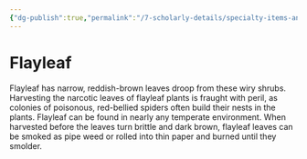 ```yaml
---
{"dg-publish":true,"permalink":"/7-scholarly-details/specialty-items-and-materials/plants-and-fungi/flayleaf/","noteIcon":""}
---
```


# Flayleaf

Flayleaf has narrow, reddish-brown leaves droop from these wiry shrubs. Harvesting the narcotic leaves of flayleaf plants is fraught with peril, as colonies of poisonous, red-bellied spiders often build their nests in the plants. Flayleaf can be found in nearly any temperate environment. When harvested before the leaves turn brittle and dark brown, flayleaf leaves can be smoked as pipe weed or rolled into thin paper and burned until they smolder.
